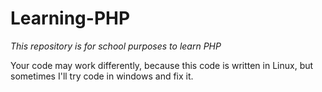 # Learning-PHP

_This repository is for school purposes to learn PHP_

Your code may work differently, because this code is written in Linux, but sometimes I'll try code in windows and fix it.
